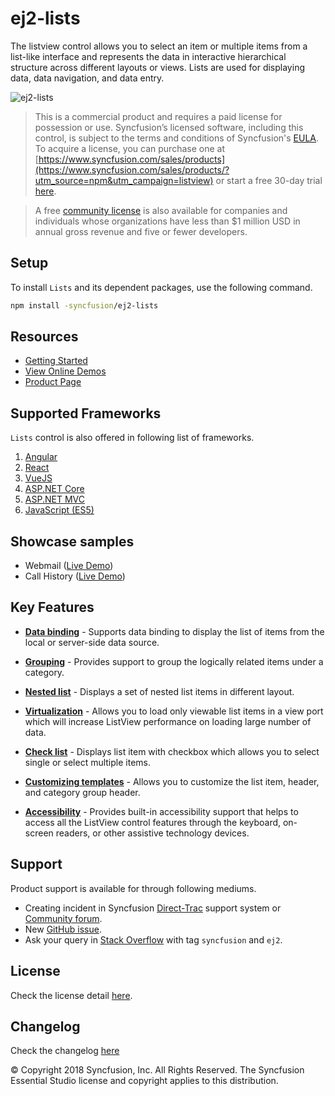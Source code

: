 # ej2-lists

The listview control allows you to select an item or multiple items from a list-like interface and represents the data in interactive hierarchical structure across different layouts or views. Lists are used for displaying data, data navigation, and data entry.

![ej2-lists](https://ej2.syncfusion.com/products/images/listview/readme.gif)

> This is a commercial product and requires a paid license for possession or use. Syncfusion’s licensed software, including this control, is subject to the terms and conditions of Syncfusion's [EULA](https://www.syncfusion.com/eula/es/?utm_source=npm&utm_campaign=listview). To acquire a license, you can purchase one at [https://www.syncfusion.com/sales/products](https://www.syncfusion.com/sales/products/?utm_source=npm&utm_campaign=listview) or start a free 30-day trial [here](https://www.syncfusion.com/account/manage-trials/start-trials/?utm_source=npm&utm_campaign=listview).

> A free [community license](https://www.syncfusion.com/products/communitylicense/?utm_source=npm&utm_campaign=listview) is also available for companies and individuals whose organizations have less than $1 million USD in annual gross revenue and five or fewer developers.

## Setup

To install `Lists` and its dependent packages, use the following command.

```sh
npm install -syncfusion/ej2-lists
```

## Resources

* [Getting Started](https://ej2.syncfusion.com/documentation/listview/getting-started/?utm_source=npm&utm_campaign=listview)
* [View Online Demos](https://ej2.syncfusion.com/demos/?utm_source=npm&utm_campaign=listview#/material/listview/default.html)
* [Product Page](https://www.syncfusion.com/javascript-ui-controls/listview/?utm_source=npm&utm_campaign=listview)

## Supported Frameworks

`Lists` control is also offered in following list of frameworks.

1. [Angular](https://github.com/syncfusion/ej2-angular-ui-components/tree/master/components/lists/?utm_source=npm&utm_campaign=listview)
2. [React](https://github.com/syncfusion/ej2-react-ui-components/tree/master/components/lists/?utm_source=npm&utm_campaign=listview)
3. [VueJS](https://github.com/syncfusion/ej2-vue-ui-components/tree/master/components/lists/?utm_source=npm&utm_campaign=listview)
4. [ASP.NET Core](https://www.syncfusion.com/aspnet-core-ui-controls/listview/?utm_source=npm&utm_campaign=listview)
5. [ASP.NET MVC](https://www.syncfusion.com/aspnet-mvc-ui-controls/listview/?utm_source=npm&utm_campaign=listview)
6. [JavaScript (ES5)](https://www.syncfusion.com/javascript-ui-controls/listview/?utm_source=npm&utm_campaign=listview)

## Showcase samples

* Webmail ([Live Demo](https://ej2.syncfusion.com/showcase/typescript/webmail/?utm_source=npm&utm_campaign=listview))
* Call History ([Live Demo](https://ej2.syncfusion.com/demos/?utm_source=npm&utm_campaign=listview#/material/listview/call-history.html))

## Key Features

* [**Data binding**](https://ej2.syncfusion.com/demos/?utm_source=npm&utm_campaign=listview#/material/listview/default.html) - Supports data binding to display the list of items from the local or server-side data source.

* [**Grouping**](https://ej2.syncfusion.com/demos/?utm_source=npm&utm_campaign=listview#/material/listview/default.html) - Provides support to group the logically related items under a category.

* [**Nested list**](https://ej2.syncfusion.com/demos/?utm_source=npm&utm_campaign=listview#/material/listview/nested-list.html) - Displays a set of nested list items in different layout.

* [**Virtualization**](https://ej2.syncfusion.com/demos/?utm_source=npm&utm_campaign=listview#/material/listview/virtualization.html) - Allows you to load only viewable list items in a view port which will increase ListView performance on loading large number of data.

* [**Check list**](https://ej2.syncfusion.com/demos/?utm_source=npm&utm_campaign=listview#/material/listview/checklist.html) - Displays list item with checkbox which allows you to select single or select multiple items.

* [**Customizing templates**](https://ej2.syncfusion.com/demos/?utm_source=npm&utm_campaign=listview#/material/listview/group-template.html) - Allows you to customize the list item, header, and category group header.

* [**Accessibility**](https://ej2.syncfusion.com/demos/?utm_source=npm&utm_campaign=listview#/material/listview/default.html) - Provides built-in accessibility support that helps to access all the ListView control features through the keyboard, on-screen readers, or other assistive technology devices.

## Support

Product support is available for through following mediums.

* Creating incident in Syncfusion [Direct-Trac](https://www.syncfusion.com/support/directtrac/incidents/?utm_source=npm&utm_campaign=listview) support system or [Community forum](https://www.syncfusion.com/forums/essential-js2/?utm_source=npm&utm_campaign=listview).
* New [GitHub issue](https://github.com/syncfusion/ej2-javascript-ui-controls/issues/new/?utm_source=npm&utm_campaign=listview).
* Ask your query in [Stack Overflow](https://stackoverflow.com/?utm_source=npm&utm_campaign=listview/?utm_source=npm&utm_campaign=listview) with tag `syncfusion` and `ej2`.

## License

Check the license detail [here](https://github.com/syncfusion/ej2-javascript-ui-controls/blob/master/license/?utm_source=npm&utm_campaign=listview).

## Changelog

Check the changelog [here](https://github.com/syncfusion/ej2-javascript-ui-controls/blob/master/controls/lists/CHANGELOG.md/?utm_source=npm&utm_campaign=listview)

© Copyright 2018 Syncfusion, Inc. All Rights Reserved. The Syncfusion Essential Studio license and copyright applies to this distribution.
